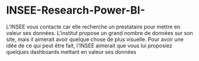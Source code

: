 # INSEE-Research-Power-BI-
L'INSEE vous contacte car elle recherche un prestataire pour mettre en valeur ses données.  L'institut propose un grand nombre de données sur son site, mais il aimerait avoir quelque chose de plus visuelle. Pour avoir une idée de ce qui peut être fait, l'INSEE aimerait que vous lui proposiez quelques dashboards mettant en valeur ses données
